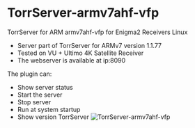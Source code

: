 # TorrServer-armv7ahf-vfp
TorrServer for ARM armv7ahf-vfp for Enigma2 Receivers Linux

- Server part of TorrServer for ARMv7 version 1.1.77
- Tested on VU + Ultimo 4K Satellite Receiver
- The webserver is available at ip:8090

The plugin can:
* Show server status
* Start the server
* Stop server
* Run at system startup
* Show version TorrServer
![TorrServer-armv7ahf-vfp](https://github.com/satsis/TorrServer-armv7ahf-vfp/blob/main/TorrServer-armv7ahf-vfp.jpg)
